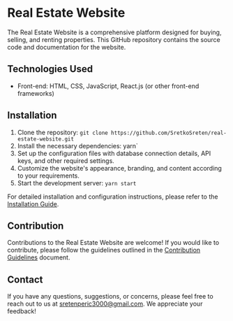 # Real Estate Website

The Real Estate Website is a comprehensive platform designed for buying, selling, and renting properties. This GitHub repository contains the source code and documentation for the website.

## Technologies Used

- Front-end: HTML, CSS, JavaScript, React.js (or other front-end frameworks)

## Installation

1. Clone the repository: `git clone https://github.com/SretkoSreten/real-estate-website.git`
2. Install the necessary dependencies: yarn`
3. Set up the configuration files with database connection details, API keys, and other required settings.
4. Customize the website's appearance, branding, and content according to your requirements.
5. Start the development server: `yarn start`

For detailed installation and configuration instructions, please refer to the [Installation Guide](installation.md).

## Contribution

Contributions to the Real Estate Website are welcome! If you would like to contribute, please follow the guidelines outlined in the [Contribution Guidelines](contributing.md) document.

## Contact

If you have any questions, suggestions, or concerns, please feel free to reach out to us at [sretenperic3000@gmail.com](mailto:sretenperic3000@gmail.com). We appreciate your feedback!
